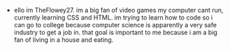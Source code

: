 - ello
im TheFlowey27.
im a big fan of video games my computer cant run,
currently learning CSS and HTML.
im trying to learn how to code so i can go to college because computer science is apparently a very safe industry to get a job in. that goal is important to me because i am a big fan of living in a house and eating.
